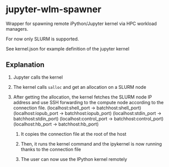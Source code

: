 # jupyter-wlm-spawner

Wrapper for spawning remote iPython/Jupyter kernel via HPC workload managers.

For now only SLURM is supported.

See kernel.json for example definition of the jupyter kernel

## Explanation

1. Jupyter calls the kernel

2. The kernel calls `salloc` and get an allocation on a SLURM node

3. After getting the allocation, the kernel fetches the SLURM node IP address and use SSH forwarding to the compute node according to the connection file.
   (localhost:shell_port -> batchhost:shell_port)
   (localhost:iopub_port -> batchhost:iopub_port)
   (localhost:stdin_port -> batchhost:stdin_port)
   (localhost:control_port -> batchhost:control_port)
   (localhost:hb_port -> batchhost:hb_port)

   1. It copies the connection file at the root of the host

   2. Then, it runs the kernel command and the ipykernel is now running thanks to the connection file

   3. The user can now use the IPython kernel remotely
